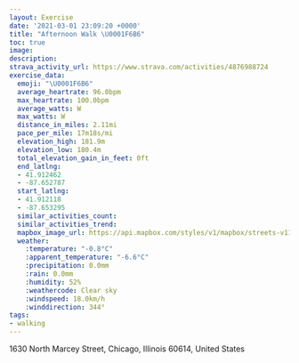 ```yaml
---
layout: Exercise
date: '2021-03-01 23:09:20 +0000'
title: "Afternoon Walk \U0001F6B6"
toc: true
image:
description:
strava_activity_url: https://www.strava.com/activities/4876988724
exercise_data:
  emoji: "\U0001F6B6"
  average_heartrate: 96.0bpm
  max_heartrate: 100.0bpm
  average_watts: W
  max_watts: W
  distance_in_miles: 2.11mi
  pace_per_mile: 17m18s/mi
  elevation_high: 181.9m
  elevation_low: 180.4m
  total_elevation_gain_in_feet: 0ft
  end_latlng:
  - 41.912462
  - -87.652787
  start_latlng:
  - 41.912118
  - -87.653295
  similar_activities_count:
  similar_activities_trend:
  mapbox_image_url: https://api.mapbox.com/styles/v1/mapbox/streets-v11/static/path-5+787af2-1.0(u%7Dx~Fbx~uO%5CMLIDMBOBgAC%7BAJ_DAu%40G%5BOJORuBvCuBpDU%5CURW%3FYDcAE%7B%40Nk%40EaBB%7D%40HgAG%7BAHiFDmAD_AAiAHaBCwAHkBAaC%40_ADcA%3FiAB%7B%40%3FgAD%7B%40AkBPkCK_DBiBCU%40QJGJ%3FRLNb%40D~CMvBFxAOt%40CtCB%60BK%7C%40BhC%3FjBIpA%40vBC%7CDMz%40FxBI%7C%40GxAFvBO%7CDBhAA~AGf%40%40TBBk%40FG%60%40B~BGr%40Bt%40EDEBG%40s%40ANQLNGFIO%5C%3FIAAG%5BAC%3FD),pin-s-s+e5b22e(-87.6533,41.91211),pin-s-f+89ae00(-87.65279000000005,41.91246000000002)/auto/800x800?access_token=pk.eyJ1Ijoiam9zaGJlY2ttYW4iLCJhIjoiY205eWR2aDd1MWZ6djJrbXc4a3M0bWZleiJ9.XiG9OWkNcZk2QzjJbxLB4A
  weather:
    :temperature: "-0.8°C"
    :apparent_temperature: "-6.6°C"
    :precipitation: 0.0mm
    :rain: 0.0mm
    :humidity: 52%
    :weathercode: Clear sky
    :windspeed: 18.0km/h
    :winddirection: 344°
tags:
- walking
---
```

1630 North Marcey Street, Chicago, Illinois 60614, United States
